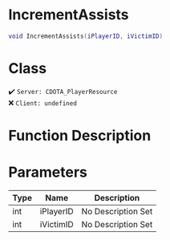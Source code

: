 # IncrementAssists
```lua
void IncrementAssists(iPlayerID, iVictimID)
```
# Class
✔️ `Server: CDOTA_PlayerResource`  
❌ `Client: undefined`  

# Function Description

# Parameters
Type|Name|Description
--|--|--
int|iPlayerID|No Description Set
int|iVictimID|No Description Set
